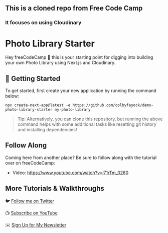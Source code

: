 ## This is a cloned repo from Free Code Camp
### It focuses on using Cloudinary

# Photo Library Starter

Hey freeCodeCamp 👋 this is your starting point for digging into building your own Photo Library using Next.js and Cloudinary.

## 🚀 Getting Started

To get started, first create your new application by running the command below:

```
npx create-next-app@latest -e https://github.com/colbyfayock/demo-photo-library-starter my-photo-library
```

> Tip: Alternatively, you can clone this repository, but running the above command helps with some additional tasks like resetting git history and installing dependencies!

## Follow Along

Coming here from another place? Be sure to follow along with the tutorial over on freeCodeCamp:
- Video: https://www.youtube.com/watch?v=l71rTm_0260

## More Tutorials & Walkthroughs

🐦 [Follow me on Twitter](https://twitter.com/colbyfayock)

📺 [Subscribe on YouTube](https://www.youtube.com/colbyfayock)

✉️ [Sign Up for My Newsletter](https://colbyfayock.com/newsletter)
